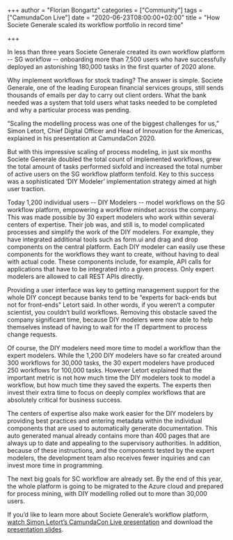 +++
author = "Florian Bongartz"
categories = ["Community"]
tags = ["CamundaCon Live"]
date = "2020-06-23T08:00:00+02:00"
title = "How Societe Generale scaled its workflow portfolio in record time"

+++

In less than three years Societe Generale created its own workflow platform -- SG workflow -- onboarding more than 7,500 users who have successfully deployed an astonishing 180,000 tasks in the first quarter of 2020 alone.

<!--more-->

Why implement workflows for stock trading? The answer is simple. Societe Generale, one of the leading European financial services groups, still sends thousands of emails per day to carry out client orders. What the bank needed was a system that told users what tasks needed to be completed and why a particular process was pending.

“Scaling the modelling process was one of the biggest challenges for us,” Simon Letort, Chief Digital Officer and Head of Innovation for the Americas, explained in his presentation at CamundaCon 2020.

But with this impressive scaling of process modeling, in just six months Societe Generale doubled the total count of implemented workflows, grew the total amount of tasks performed sixfold and increased the total number of active users on the SG workflow platform tenfold. Key to this success was a sophisticated ‘DIY Modeler’ implementation strategy aimed at high user traction.

Today 1,200 individual users -- DIY Modelers --  model workflows on the SG workflow platform, empowering a workflow mindset across the company. This was made possible by 30 expert modelers who work within several centers of expertise. Their job was, and still is, to model complicated processes and simplify the work of the DIY modelers. For example, they have integrated additional tools such as form.ui and drag and drop components on the central platform. Each DIY modeler can easily use these components for the workflows they want to create, without having to deal with actual code. These components include, for example, API calls for applications that have to be integrated into a given process. Only expert modelers are allowed to call REST APIs directly.

Providing a user interface was key to getting management support for the whole DIY concept because banks tend to be “experts for back-ends but not for front-ends” Letort said. In other words, if you weren‘t a computer scientist, you couldn‘t build workflows. Removing this obstacle saved the company significant time, because DIY modelers were now able to help themselves instead of having to wait for the IT department to process change requests.

Of course, the DIY modelers need more time to model a workflow than the expert modelers. While the 1,200 DIY modelers have so far created around 300 workflows for 30,000 tasks, the 30 expert modelers have produced 250 workflows for 100,000 tasks. However Letort explained that the important metric is not how much time the DIY modelers took to model a workflow, but how much time they saved the experts. The experts then invest their extra time to focus on deeply complex workflows that are absolutely critical for business success.

The centers of expertise also make work easier for the DIY modelers by providing best practices and entering metadata within the individual components that are used to automatically generate documentation. This auto generated manual already contains more than 400 pages that are always up to date and appealing to the supervisory authorities. In addition, because of these instructions, and the components tested by the expert modelers, the development team also receives fewer inquiries and can invest more time in programming.

The next big goals for SC workflow are already set. By the end of this year, the whole platform is going to be migrated to the Azure cloud and prepared for process mining, with DIY modelling rolled out to more than 30,000 users.

If you’d like to learn more about Societe Generale’s workflow platform, [watch Simon Letort’s CamundaCon Live presentation](https://gateway.on24.com/wcc/eh/2260438/lp/2323738/on-demand-500-processes-and-countingmanaged-workflow-platform-at-societe-generale) and download the [presentation slides](https://cdn2.hubspot.net/hubfs/4513465/CClive/Slides_CClive_session_1_500_Processes_and_Counting__Managed_workflow_platform_at_Societe_Generale.pdf).
